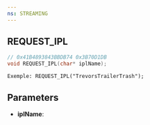 ```yaml
---
ns: STREAMING
---
```

## REQUEST_IPL

```c
// 0x41B4893843BBDB74 0x3B70D1DB
void REQUEST_IPL(char* iplName);
```

```
Exemple: REQUEST_IPL("TrevorsTrailerTrash");
```

## Parameters
* **iplName**: 

